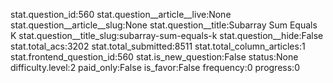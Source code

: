 stat.question_id:560
stat.question__article__live:None
stat.question__article__slug:None
stat.question__title:Subarray Sum Equals K
stat.question__title_slug:subarray-sum-equals-k
stat.question__hide:False
stat.total_acs:3202
stat.total_submitted:8511
stat.total_column_articles:1
stat.frontend_question_id:560
stat.is_new_question:False
status:None
difficulty.level:2
paid_only:False
is_favor:False
frequency:0
progress:0

